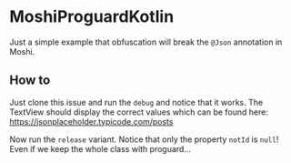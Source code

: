 # MoshiProguardKotlin

Just a simple example that obfuscation will break the `@Json` annotation in Moshi.

## How to
Just clone this issue and run the `debug` and notice that it works.
The TextView should display the correct values which can be found here: https://jsonplaceholder.typicode.com/posts

Now run the `release` variant. Notice that only the property `notId` is `null`!
Even if we keep the whole class with proguard...

